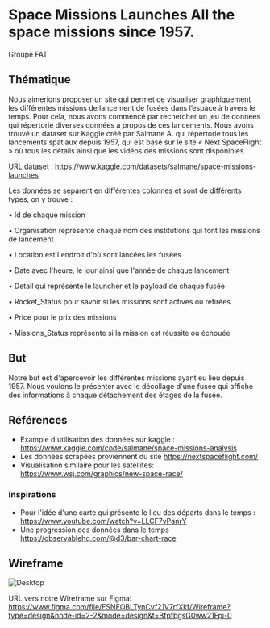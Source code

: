 # Space Missions Launches All the space missions since 1957.
Groupe FAT

## Thématique

Nous aimerions proposer un site qui permet de visualiser graphiquement les différentes missions de lancement de fusées dans l’espace à travers le temps. Pour cela, nous avons commencé par rechercher un jeu de données qui répertorie diverses données à propos de ces lancements.  Nous avons trouvé un dataset sur Kaggle créé par Salmane A. qui répertorie tous les lancements spatiaux depuis 1957, qui est basé sur le site « Next SpaceFlight » où tous les détails ainsi que les vidéos des missions sont disponibles.

URL dataset : https://www.kaggle.com/datasets/salmane/space-missions-launches

Les données se séparent en différentes colonnes et sont de différents types, on y trouve :

• Id de chaque mission 

• Organisation représente chaque nom des institutions qui font les missions de lancement

• Location est l'endroit d'où sont lancées les fusées

• Date avec l'heure, le jour ainsi que l'année de chaque lancement

• Detail qui représente le launcher et le payload de chaque fusée

• Rocket_Status pour savoir si les missions sont actives ou retirées

• Price pour le prix des missions

• Missions_Status représente si la mission est réussite ou échouée


## But

Notre but est d'apercevoir les différentes missions ayant eu lieu depuis 1957. Nous voulons le présenter avec le décollage d'une fusée qui affiche des informations à chaque détachement des étages de la fusée. 

## Références

- Example d'utilisation des données sur kaggle : https://www.kaggle.com/code/salmane/space-missions-analysis
- Les données scrapées proviennent du site https://nextspaceflight.com/
- Visualisation similaire pour les satellites: https://www.wsj.com/graphics/new-space-race/

### Inspirations

- Pour l'idée d'une carte qui présente le lieu des départs dans le temps : https://www.youtube.com/watch?v=LLCF7vPanrY
- Une progression des données dans le temps https://observablehq.com/@d3/bar-chart-race

## Wireframe 


![Desktop](https://github.com/frteva/VisualDon_FAT/assets/115493754/196833bc-4113-4445-86b6-45cb68612d60)

URL vers notre Wireframe sur Figma: https://www.figma.com/file/FSNFOBLTynCvf21V7rfXkf/Wireframe?type=design&node-id=2-2&mode=design&t=BfpfbgsG0ww21Fpi-0

